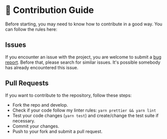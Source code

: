 # :triangular_ruler: Contribution Guide

Before starting, you may need to know how to contribute in a good way. You can follow the rules here:

## Issues

If you encounter an issue with the project, you are welcome to submit a [bug report](https://github.com/diegocosta/diegocosta.me/issues/new). Before that, please search for similar issues. It's possible somebody has already encountered this issue.

## Pull Requests

If you want to contribute to the repository, follow these steps:

- Fork the repo and develop.
- Check if your code follow my linter rules: `yarn prettier && yarn lint`
- Test your code changes (`yarn test`) and create/change the test suite if necessary.
- Commit your changes.
- Push to your fork and submit a pull request.
